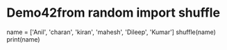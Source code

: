 # Demo42from random import shuffle
name = ['Anil', 'charan', 'kiran', 'mahesh', 'Dileep', 'Kumar']
shuffle(name)
print(name)
